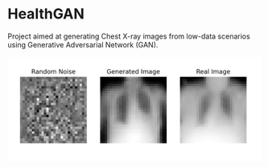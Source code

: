 # HealthGAN
Project aimed at generating Chest X-ray images from low-data scenarios using Generative Adversarial Network (GAN).
<br>
<br>
![Generated Images](Generator_Comparison.png)
